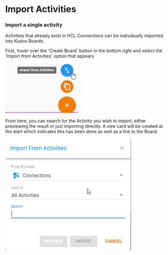 # Import Activities

### Import a single activity

Activities that already exist in HCL Connections can be individually imported into Kudos Boards.

First, hover over the 'Create Board' button in the bottom right and select the 'Import from Activities' option that appears

![](/assets/boards/Import_activity.png)

From here, you can search for the Activity you wish to import, either previewing the result or just importing directly. A new card will be created at the start which indicates this has been done as well as a link to the Board.

![](/assets/boards/Import_activity_popup.png)
